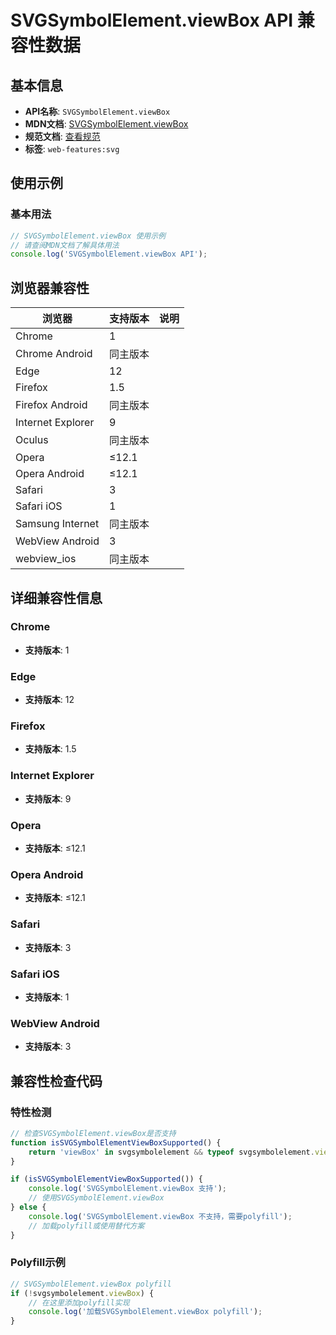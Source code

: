 # SVGSymbolElement.viewBox API 兼容性数据

## 基本信息

- **API名称**: `SVGSymbolElement.viewBox`
- **MDN文档**: [SVGSymbolElement.viewBox](https://developer.mozilla.org/docs/Web/API/SVGSymbolElement/viewBox)
- **规范文档**: [查看规范](https://svgwg.org/svg2-draft/types.html#__svg__SVGFitToViewBox__viewBox)
- **标签**: `web-features:svg`

## 使用示例

### 基本用法

```javascript
// SVGSymbolElement.viewBox 使用示例
// 请查阅MDN文档了解具体用法
console.log('SVGSymbolElement.viewBox API');
```

## 浏览器兼容性

| 浏览器 | 支持版本 | 说明 |
|--------|----------|------|
| Chrome | 1 |  |
| Chrome Android | 同主版本 |  |
| Edge | 12 |  |
| Firefox | 1.5 |  |
| Firefox Android | 同主版本 |  |
| Internet Explorer | 9 |  |
| Oculus | 同主版本 |  |
| Opera | ≤12.1 |  |
| Opera Android | ≤12.1 |  |
| Safari | 3 |  |
| Safari iOS | 1 |  |
| Samsung Internet | 同主版本 |  |
| WebView Android | 3 |  |
| webview_ios | 同主版本 |  |

## 详细兼容性信息

### Chrome

- **支持版本**: 1

### Edge

- **支持版本**: 12

### Firefox

- **支持版本**: 1.5

### Internet Explorer

- **支持版本**: 9

### Opera

- **支持版本**: ≤12.1

### Opera Android

- **支持版本**: ≤12.1

### Safari

- **支持版本**: 3

### Safari iOS

- **支持版本**: 1

### WebView Android

- **支持版本**: 3

## 兼容性检查代码

### 特性检测

```javascript
// 检查SVGSymbolElement.viewBox是否支持
function isSVGSymbolElementViewBoxSupported() {
    return 'viewBox' in svgsymbolelement && typeof svgsymbolelement.viewBox === 'function';
}

if (isSVGSymbolElementViewBoxSupported()) {
    console.log('SVGSymbolElement.viewBox 支持');
    // 使用SVGSymbolElement.viewBox
} else {
    console.log('SVGSymbolElement.viewBox 不支持，需要polyfill');
    // 加载polyfill或使用替代方案
}
```

### Polyfill示例

```javascript
// SVGSymbolElement.viewBox polyfill
if (!svgsymbolelement.viewBox) {
    // 在这里添加polyfill实现
    console.log('加载SVGSymbolElement.viewBox polyfill');
}
```


